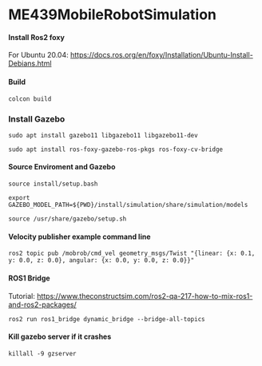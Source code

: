 # ME439MobileRobotSimulation
#### Install Ros2 foxy ####
For Ubuntu 20.04: https://docs.ros.org/en/foxy/Installation/Ubuntu-Install-Debians.html

#### Build ####
`colcon build`

### Install Gazebo ###
`sudo apt install gazebo11 libgazebo11 libgazebo11-dev`

`sudo apt install ros-foxy-gazebo-ros-pkgs ros-foxy-cv-bridge`

#### Source Enviroment and Gazebo ####
`source install/setup.bash`

`export GAZEBO_MODEL_PATH=${PWD}/install/simulation/share/simulation/models`

`source /usr/share/gazebo/setup.sh`

#### Velocity publisher example command line ####
`ros2 topic pub /mobrob/cmd_vel geometry_msgs/Twist "{linear: {x: 0.1, y: 0.0, z: 0.0}, angular: {x: 0.0, y: 0.0, z: 0.0}}"`

#### ROS1 Bridge ####
Tutorial: https://www.theconstructsim.com/ros2-qa-217-how-to-mix-ros1-and-ros2-packages/

`ros2 run ros1_bridge dynamic_bridge --bridge-all-topics`

#### Kill gazebo server if it crashes ####
`killall -9 gzserver`
